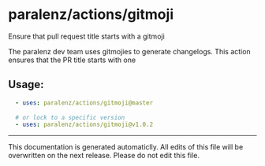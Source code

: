 # paralenz/actions/gitmoji
Ensure that pull request title starts with a gitmoji

The paralenz dev team uses gitmojies to generate changelogs. This action ensures that the PR title starts with one
    
## Usage:
```yaml
  - uses: paralenz/actions/gitmoji@master
  
  # or lock to a specific version
  - uses: paralenz/actions/gitmoji@v1.0.2
```




<hr />

This documentation is generated automaticlly. All edits of this file will be overwritten on the next release.
Please do not edit this file.
    